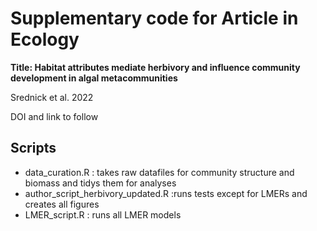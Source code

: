 # Supplementary code for Article in Ecology

**Title: Habitat attributes mediate herbivory and influence community development in algal metacommunities**

Srednick et al. 2022

DOI and link to follow


## Scripts

- data_curation.R : takes raw datafiles for community structure and biomass and tidys them for analyses
- author_script_herbivory_updated.R :runs tests except for LMERs and creates all figures
- LMER_script.R : runs all LMER models 

